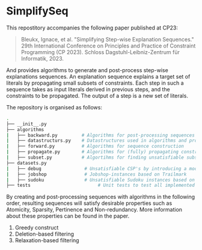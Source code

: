 # SimplifySeq

This repostitory accompanies the following paper published at CP23:
> Bleukx, Ignace, et al. "Simplifying Step-wise Explanation Sequences." 29th International Conference on Principles and Practice of Constraint Programming (CP 2023). Schloss Dagstuhl-Leibniz-Zentrum für Informatik, 2023.

And provides algorithms to generate and post-process step-wise explanations sequences.
An explanation sequence explains a target set of literals by propagating small subsets of constraints. 
Each step in such a sequence takes as input literals derived in previous steps, and the constraints to be propagated.
The output of a step is a new set of literals.


The repository is organised as follows:
```bash
.
├── __init__.py                 
├── algorithms
|   ├── backward.py         # Algorithms for post-processing sequences
|   ├── datastructurs.py    # Datastructures used in algorithms and propagators
|   ├── forward.py          # Algorithms for sequence construction
|   ├── propagate.py        # Algorithms for (fully) propagating constraints
|   ├── subset.py           # Algortihms for finding unsatisfiable subsets of constraints
├── datasets.py   
|   ├── debug                # Unsatisfiable CSP's by introducing a modelling mistake in a CSP
|   ├── jobshop              # Jobshop-instances based on Trailmark
|   ├── sudoku               # Unsatisfiable Sudoku instances based on QQWING tool
├── tests                         # Unit tests to test all implemented algorithms
```

By creating and post-processing sequences with algorithms in the following order, resulting sequences will satisfy desirable properties such as Atomicity, Sparsity, Pertinence and Non-redundancy. More information about these properties can be found in the paper.

1) Greedy construct
2) Deletion-based filtering
3) Relaxation-based filtering
